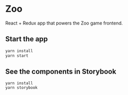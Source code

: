 # Zoo

React + Redux app that powers the Zoo game frontend.

## Start the app

```bash
yarn install
yarn start
```

## See the components in Storybook

```
yarn install
yarn storybook
```
